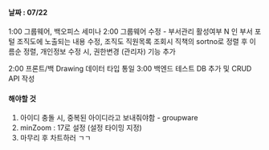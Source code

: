 
#### 날짜 : 07/22
1:00 그룹웨어, 백오피스 세미나
2:00 그룹웨어 수정 - 부서관리 활성여부 N 인 부서 포털 조직도에 노출되는 내용 수정, 조직도 직원목록 조회시 직책의 sortno로 정렬 후 이름순 정렬, 개인정보 수정 시, 권한변경 (관리자) 기능 추가

2:00 프론트/백 Drawing 데이터 타입 통일 
3:00 백엔드 테스트 DB 추가 및 CRUD API 작성 

#### 해야할 것

1. 아이디 충돌 시, 중복된 아이디라고 보내줘야함 - groupware
2. minZoom : 17로 설정 (설정 타이밍 지정)
3. 마무리 후 차트하러 ㄱㄱ